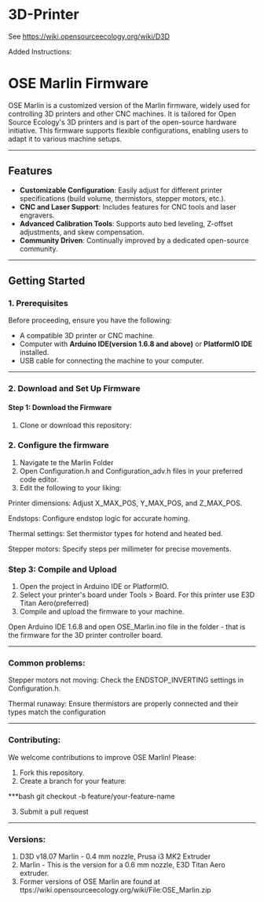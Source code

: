 # 3D-Printer

See https://wiki.opensourceecology.org/wiki/D3D

Added Instructions:

# OSE Marlin Firmware

OSE Marlin is a customized version of the Marlin firmware, widely used for controlling 3D printers and other CNC machines. It is tailored for Open Source Ecology's 3D printers and is part of the open-source hardware initiative. This firmware supports flexible configurations, enabling users to adapt it to various machine setups.

---

## Features
- **Customizable Configuration**: Easily adjust for different printer specifications (build volume, thermistors, stepper motors, etc.).
- **CNC and Laser Support**: Includes features for CNC tools and laser engravers.
- **Advanced Calibration Tools**: Supports auto bed leveling, Z-offset adjustments, and skew compensation.
- **Community Driven**: Continually improved by a dedicated open-source community.

---

## Getting Started

### **1. Prerequisites**
Before proceeding, ensure you have the following:
- A compatible 3D printer or CNC machine.
- Computer with **Arduino IDE(version 1.6.8 and above)** or **PlatformIO IDE** installed.
- USB cable for connecting the machine to your computer.

---

### **2. Download and Set Up Firmware**

#### Step 1: Download the Firmware
1. Clone or download this repository:


### 2. Configure the firmware
1. Navigate te the Marlin Folder
2. Open Configuration.h and Configuration_adv.h files in your preferred code editor.
3. Edit the following to your liking:

Printer dimensions: Adjust X_MAX_POS, Y_MAX_POS, and Z_MAX_POS.

Endstops: Configure endstop logic for accurate homing.

Thermal settings: Set thermistor types for hotend and heated bed.

Stepper motors: Specify steps per millimeter for precise movements.

### Step 3: Compile and Upload
1. Open the project in Arduino IDE or PlatformIO.
2. Select your printer's board under Tools > Board. For this printer use E3D Titan Aero(preferred)
3. Compile and upload the firmware to your machine.

Open Arduino IDE 1.6.8 and open OSE_Marlin.ino file in the folder - that is the firmware for the 3D printer controller board.

---

### Common problems:
Stepper motors not moving: Check the ENDSTOP_INVERTING settings in Configuration.h.

Thermal runaway: Ensure thermistors are properly connected and their types match the configuration

---
### Contributing:

We welcome contributions to improve OSE Marlin! Please:

1. Fork this repository.
2. Create a branch for your feature:

***bash
git checkout -b feature/your-feature-name

3. Submit a pull request
---

### Versions:

1. D3D v18.07 Marlin - 0.4 mm nozzle, Prusa i3 MK2 Extruder
2. Marlin - This is the version for a 0.6 mm nozzle, E3D Titan Aero extruder.
3. Former versions of OSE Marlin are found at ttps://wiki.opensourceecology.org/wiki/File:OSE_Marlin.zip




